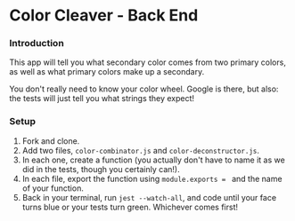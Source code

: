 # Color Cleaver - Back End

### Introduction

This app will tell you what secondary color comes from two primary colors, as well as what primary colors make up a secondary.

You don't really need to know your color wheel. Google is there, but also: the tests will just tell you what strings they expect!


### Setup

1. Fork and clone.
2. Add two files, `color-combinator.js` and `color-deconstructor.js`.
3. In each one, create a function (you actually don't have to name it as we did in the tests, though you certainly can!).
4. In each file, export the function using `module.exports = ` and the name of your function.
2. Back in your terminal, run `jest --watch-all`, and code until your face turns blue or your tests turn green. Whichever comes first!




